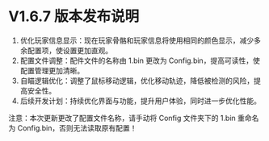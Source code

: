 # V1.6.7 版本发布说明
1. 优化玩家信息显示：现在玩家骨骼和玩家信息将使用相同的颜色显示，减少多余配置项，使设置更加直观。  
2. 配置文件调整：配件文件的名称由 1.bin 更改为 Config.bin，提高可读性，使配置管理更加清晰。  
3. 自瞄逻辑优化：调整了鼠标移动逻辑，优化移动轨迹，降低被检测的风险，提高安全性。  
4. 后续开发计划：持续优化界面与功能，提升用户体验，同时进一步优化性能。

注意：本次更新更改了配置文件名称，请手动将 Config 文件夹下的 1.bin 重命名为 Config.bin，否则无法读取原有配置！
